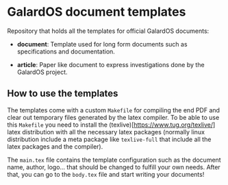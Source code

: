# GalardOS document templates

Repository that holds all the templates for official GalardOS documents:

* **document**: Template used for long form documents such as specifications and documentation.

* **article**: Paper like document to express investigations done by the GalardOS project.

## How to use the templates
The templates come with a custom ``Makefile`` for compiling the end PDF and clear out temporary files generated by the latex compiler. To be able to use this ``Makefile`` you need to install the (texlive)[https://www.tug.org/texlive/] latex distribution with all the necessary latex packages (normally linux distribution include a meta package like ``texlive-full`` that include all the latex packages and the compiler).

The ``main.tex`` file contains the template configuration such as the document name, author, logo... that should be changed to fulfill your own needs. After that, you can go to the ``body.tex`` file and start writing your documents!
